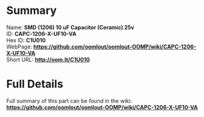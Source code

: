 
Summary
=================
  
Name: __SMD (1206) 10 uF Capacitor (Ceramic) 25v__    
ID: __CAPC-1206-X-UF10-VA__   
Hex ID: __C1U010__   
WebPage: __https://github.com/oomlout/oomlout-OOMP/wiki/CAPC-1206-X-UF10-VA__   
Short URL: __http://oom.lt/C1U010__   

Full Details
==========================
Full summary of this part can be found in the wiki:   
__https://github.com/oomlout/oomlout-OOMP/wiki/CAPC-1206-X-UF10-VA__    

